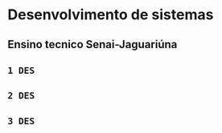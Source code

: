 # Desenvolvimento de sistemas 

## Ensino tecnico Senai-Jaguariúna

## `1 DES`
## `2 DES`
## `3 DES`
